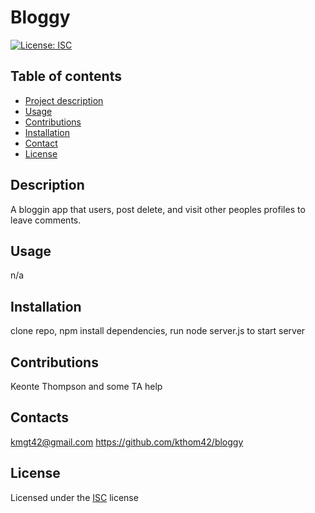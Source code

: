# Bloggy

[![License: ISC](https://img.shields.io/badge/License-ISC-blue.svg)](https://opensource.org/licenses/ISC)

## Table of contents

- [Project description](#Description)
- [Usage](#usage)
- [Contributions](#Contributions)
- [Installation](#Installation)
- [Contact](#Contact)
- [License](#License)

## Description

A bloggin app that users, post delete, and visit other peoples profiles to leave comments.

## Usage

n/a

## Installation

clone repo, npm install dependencies, run node server.js to start server

## Contributions

Keonte Thompson and some TA help

## Contacts

kmgt42@gmail.com
https://github.com/kthom42/bloggy

## License

Licensed under the [ISC](https://choosealicense.com/licenses/isc/) license
